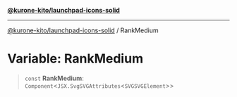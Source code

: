 [**@kurone-kito/launchpad-icons-solid**](../README.md)

***

[@kurone-kito/launchpad-icons-solid](../globals.md) / RankMedium

# Variable: RankMedium

> `const` **RankMedium**: `Component`\<`JSX.SvgSVGAttributes`\<`SVGSVGElement`\>\>
